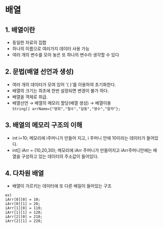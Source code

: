 # 배열
## 1. 배열이란
- 동일한 자료의 집합
- 하나의 이름으로 여러가지 데이터 사용 가능
- 여러 개의 변수를 모아 놓은 또 하나의 변수라 생각할 수 있다
## 2. 문법(배열 선언과 생성)
- 여러 개의 데이터가 모여 있어 ‘{ }’를 이용하여 초기화한다.
- 배열의 크기는 최초에 한번 설정되면 변경이 불가 하다.
- 배열을 객체로 취급.
- 배열선언 → 배열의 메모리 할당(배열 생성) → 배열이용  
```String[] arrName={"영희","철수","길동","영수","말자"};```
## 3. 배열의 메모리 구조의 이해
- int i=10; 메모리에 i주머니가 만들어 지고, i 주머니 안에 10이라는 데이터가 들어있다.
-  int[] iArr = {10,20,30}; 메모리에 iArr 주머니가 만들어지고 iArr주머니안에는 배열을 구성하고 있는 데이터의 주소값이 들어있다. 
## 4. 다차원 배열
- 배열이 가르키는 데이터에 또 다른 배일이 들어있는 구조  
  
```
ex)
iArr[0][0] = 10;
iArr[0][1] = 20;
iArr[1][0] = 110;
iArr[1][1] = 120;
iArr[2][0] = 210;
iArr[2][1] = 220;
```

